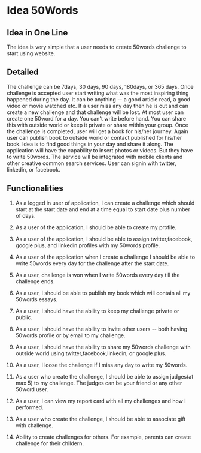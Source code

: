 # Idea 50Words #

## Idea in One Line ##


The idea is very simple that a user needs to create 50words challenge to start using website. 

## Detailed ##
The challenge can be 7days, 30 days, 90 days, 180days, or 365 days. Once challenge is accepted user start writing what was the most inspiring thing happened during the day. It can be anything -- a good article read, a good video or movie watched etc. If a user miss any day then he is out and can create a new challenge and that challenge will be lost. At most user can create one 50word for a day. You can't write before hand. You can share this with outside world or keep it private or share within your group. Once the challenge is completed, user will get a book for his/her journey. Again user can publish book to outside world or contact published for his/her book. Idea is to find good things in your day and share it along. The application will have the capability to insert photos or videos. But they have to write 50words. The service will be integrated with mobile clients and other creative common search services. User can signin with twitter, linkedin, or facebook.

## Functionalities ##

1. As a logged in user of application, I can create a challenge which should start at the start date and end at a time equal to start date plus number of days.

2. As a user of the application, I should be able to create my profile.

3. As a user of the application, I should be able to assign twitter,facebook, google plus, and linkedin profiles with my 50words profile.

4. As a user of the application when I create a challenge I should be able to write 50words every day for the challenge after the start date.

5. As a user, challenge is won when I write 50words every day till the challenge ends.

6. As a user, I should be able to publish my book which will contain all my 50words essays.

7. As a user, I should have the ability to keep my challenge private or public.

8. As a user, I should have the ability to invite other users -- both having 50words profile or by email to my challenge.

9. As a user, I should have the ability to share my 50words challenge with outside world  using twitter,facebook,linkedin, or google plus.

10. As a user, I loose the challenge if I miss any day to write my 50words.

11. As a user who create the challenge, I should be able to assign judges(at max 5) to my challenge. The judges can be your friend or any other 50word user.

12. As a user, I can view my report card with all my challenges and how I performed.

13. As a user who create the challenge, I should be able to associate gift with challenge.

14. Ability to create challenges for others. For example, parents can create challenge for their childern.
